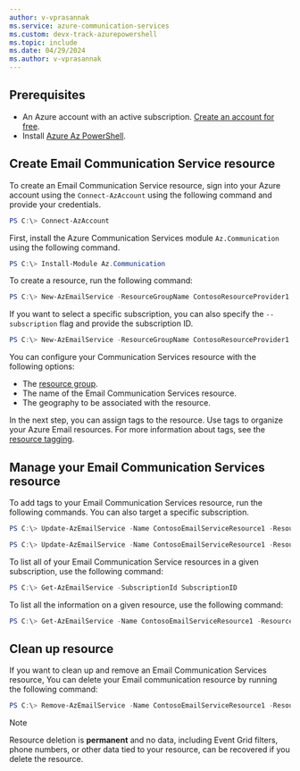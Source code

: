 ```yaml
---
author: v-vprasannak
ms.service: azure-communication-services
ms.custom: devx-track-azurepowershell
ms.topic: include
ms.date: 04/29/2024
ms.author: v-vprasannak
---
```

## Prerequisites

- An Azure account with an active subscription. [Create an account for free](https://azure.microsoft.com/pricing/purchase-options/azure-account?cid=msft_learn).
- Install [Azure Az PowerShell](/powershell/azure/).

## Create Email Communication Service resource

To create an Email Communication Service resource, sign into your Azure account using the ```Connect-AzAccount``` using the following command and provide your credentials.

```PowerShell
PS C:\> Connect-AzAccount
```

First, install the Azure Communication Services module ```Az.Communication``` using the following command.

```PowerShell
PS C:\> Install-Module Az.Communication
```

To create a resource, run the following command:

```PowerShell
PS C:\> New-AzEmailService -ResourceGroupName ContosoResourceProvider1 -Name ContosoEmailServiceResource1 -DataLocation UnitedStates
```

If you want to select a specific subscription, you can also specify the ```--subscription``` flag and provide the subscription ID.

```PowerShell
PS C:\> New-AzEmailService -ResourceGroupName ContosoResourceProvider1 -Name ContosoEmailServiceResource1 -DataLocation UnitedStates -SubscriptionId SubscriptionID
```

You can configure your Communication Services resource with the following options:

* The [resource group](../../../../azure-resource-manager/management/manage-resource-groups-powershell.md).
* The name of the Email Communication Services resource.
* The geography to be associated with the resource.

In the next step, you can assign tags to the resource. Use tags to organize your Azure Email resources. For more information about tags, see the [resource tagging](../../../../azure-resource-manager/management/tag-resources.md).

## Manage your Email Communication Services resource

To add tags to your Email Communication Services resource, run the following commands. You can also target a specific subscription.

```PowerShell
PS C:\> Update-AzEmailService -Name ContosoEmailServiceResource1 -ResourceGroupName ContosoResourceProvider1 -Tag @{ExampleKey1="ExampleValue1"}

PS C:\> Update-AzEmailService -Name ContosoEmailServiceResource1 -ResourceGroupName ContosoResourceProvider1 -Tag @{ExampleKey1="ExampleValue1"} -SubscriptionId SubscriptionID
```

To list all of your Email Communication Service resources in a given subscription, use the following command:

```PowerShell
PS C:\> Get-AzEmailService -SubscriptionId SubscriptionID
```

To list all the information on a given resource, use the following command:

```PowerShell
PS C:\> Get-AzEmailService -Name ContosoEmailServiceResource1 -ResourceGroupName ContosoResourceProvider1
```

## Clean up resource

If you want to clean up and remove an Email Communication Services resource, You can delete your Email communication resource by running the following command:

```PowerShell
PS C:\> Remove-AzEmailService -Name ContosoEmailServiceResource1 -ResourceGroupName ContosoResourceProvider1
```

> [!NOTE]
> Resource deletion is **permanent** and no data, including Event Grid filters, phone numbers, or other data tied to your resource, can be recovered if you delete the resource.
